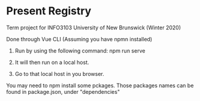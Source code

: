 # Present Registry
Term project for INFO3103
University of New Brunswick (Winter 2020)

Done through Vue CLI (Assuming you have npmn installed)

1. Run by using the following command: npm run serve

2. It will then run on a local host.

3. Go to that local host in you browser.

You may need to npm install some pckages. Those packages names can be found in package.json, under "dependencies"



